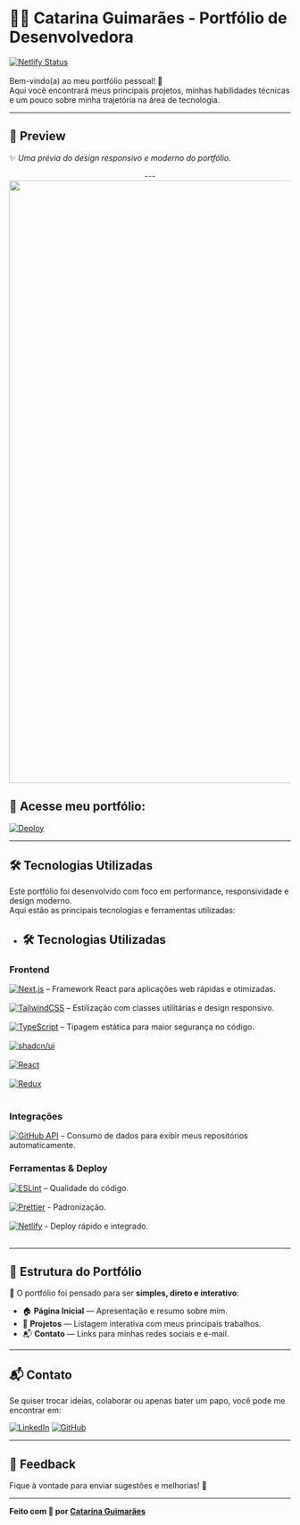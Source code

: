 # 👩‍💻 Catarina Guimarães - Portfólio de Desenvolvedora
[![Netlify Status](https://api.netlify.com/api/v1/badges/9d325b05-97c1-4e76-bec3-e86f9911b0cd/deploy-status)](https://app.netlify.com/projects/catarinaguimaraes/deploys)
</br>
</br>
Bem-vindo(a) ao meu portfólio pessoal! 🚀  
Aqui você encontrará meus principais projetos, minhas habilidades técnicas e um pouco sobre minha trajetória na área de tecnologia.

---
## 📸 Preview  

✨ *Uma prévia do design responsivo e moderno do portfólio.*  
<div align="center">
---<img width="1080" height="1080" alt="mockup" src="https://github.com/user-attachments/assets/7112e2e6-a2a7-46d8-a44d-025f60c7798d" />
</div>

## 🔗 Acesse meu portfólio: 
 
[![Deploy](https://img.shields.io/badge/Deploy-Acessar-7c4dff?style=for-the-badge&logo=netlify&logoColor=white)](https://catarinaguimaraes.netlify.app/)

---

## 🛠️ Tecnologias Utilizadas

Este portfólio foi desenvolvido com foco em performance, responsividade e design moderno.  
Aqui estão as principais tecnologias e ferramentas utilizadas:

- ## 🛠️ Tecnologias Utilizadas  

### **Frontend**

[![Next.js](https://img.shields.io/badge/Next.js-000000?style=for-the-badge&logo=nextdotjs&logoColor=white)](https://nextjs.org/) – Framework React para aplicações web rápidas e otimizadas. </br></br>
[![TailwindCSS](https://img.shields.io/badge/Tailwind_CSS-38B2AC?style=for-the-badge&logo=tailwind-css&logoColor=white)](https://tailwindcss.com/) – Estilização com classes utilitárias e design responsivo. </br></br>
[![TypeScript](https://img.shields.io/badge/TypeScript-3178C6?style=for-the-badge&logo=typescript&logoColor=white)](https://www.typescriptlang.org/) – Tipagem estática para maior segurança no código. </br></br>
[![shadcn/ui](https://img.shields.io/badge/shadcn/ui-000000?style=for-the-badge&logo=radix-ui&logoColor=white)](https://ui.shadcn.com/)  </br></br>
[![React](https://img.shields.io/badge/React-20232A?style=for-the-badge&logo=react&logoColor=61DAFB)](https://react.dev/)  </br></br>
[![Redux](https://img.shields.io/badge/redux-764abc?style=for-the-badge&logo=redux&logoColor=white)](https://redux.js.org/)  </br></br>

### **Integrações**
[![GitHub API](https://img.shields.io/badge/GitHub_API-181717?style=for-the-badge&logo=github&logoColor=white)](https://docs.github.com/en/rest) – Consumo de dados para exibir meus repositórios automaticamente.

### **Ferramentas & Deploy**
[![ESLint](https://img.shields.io/badge/ESLint-4B32C3?style=for-the-badge&logo=eslint&logoColor=white)](https://eslint.org/) – Qualidade do código.</br></br>
[![Prettier](https://img.shields.io/badge/Prettier-F7B93E?style=for-the-badge&logo=prettier&logoColor=white)](https://prettier.io/) - Padronização.</br></br>
[![Netlify](https://img.shields.io/badge/Netlify-00C7B7?style=for-the-badge&logo=netlify&logoColor=white)](https://www.netlify.com/) - Deploy rápido e integrado.</br></br> 

---

## 📂 Estrutura do Portfólio  

📌 O portfólio foi pensado para ser **simples, direto e interativo**:  
- 🏠 **Página Inicial** — Apresentação e resumo sobre mim.  
- 💼 **Projetos** — Listagem interativa com meus principais trabalhos.  
- 📬 **Contato** — Links para minhas redes sociais e e-mail.  

---

## 📬 Contato
Se quiser trocar ideias, colaborar ou apenas bater um papo, você pode me encontrar em:

[![LinkedIn](https://img.shields.io/badge/LinkedIn-0077b5?style=for-the-badge&logo=linkedin&logoColor=white)](https://www.linkedin.com/in/catarina-guimaraes/)
[![GitHub](https://img.shields.io/badge/GitHub-181717?style=for-the-badge&logo=github&logoColor=white)](https://github.com/catarinaguimaraes)

---

## 🧩 Feedback
Fique à vontade para enviar sugestões e melhorias! 💬

---

**Feito com 💜 por [Catarina Guimarães](https://catarinaguimaraes.netlify.app/)**
